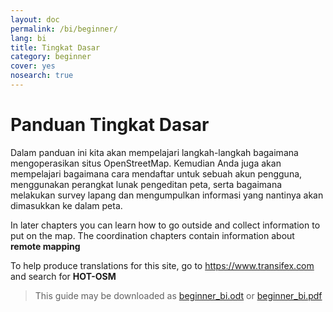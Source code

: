 ```yaml
---
layout: doc
permalink: /bi/beginner/
lang: bi
title: Tingkat Dasar
category: beginner
cover: yes
nosearch: true
---
```


Panduan Tingkat Dasar
=====================

Dalam panduan ini kita akan mempelajari langkah-langkah bagaimana mengoperasikan situs OpenStreetMap. Kemudian Anda juga akan mempelajari bagaimana cara mendaftar untuk sebuah akun pengguna, menggunakan perangkat lunak pengeditan peta, serta bagaimana melakukan survey lapang dan mengumpulkan informasi yang nantinya akan dimasukkan ke dalam peta.

In later chapters you can learn how to go outside
and collect information to put on the map. The coordination chapters contain information about **remote mapping**  

To help produce translations for this site, go to <https://www.transifex.com> and search for **HOT-OSM**

> This guide may be downloaded as [beginner_bi.odt](/files/beginner_bi.odt) or [beginner_bi.pdf](/files/beginner_bi.pdf)  

